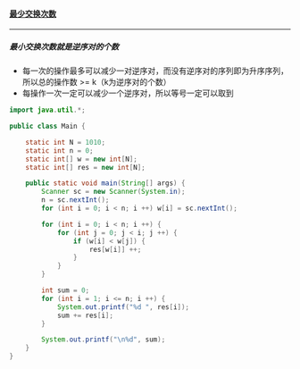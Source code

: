 #### <a href="https://www.acwing.com/problem/content/3718/">最少交换次数</a>

---------

##### 最小交换次数就是逆序对的个数

- 每一次的操作最多可以减少一对逆序对，而没有逆序对的序列即为升序序列，所以总的操作数 >= k（k为逆序对的个数）
- 每操作一次一定可以减少一个逆序对，所以等号一定可以取到

```java
import java.util.*;

public class Main {

    static int N = 1010;
    static int n = 0;
    static int[] w = new int[N];
    static int[] res = new int[N];

    public static void main(String[] args) {
        Scanner sc = new Scanner(System.in);
        n = sc.nextInt();
        for (int i = 0; i < n; i ++) w[i] = sc.nextInt();

        for (int i = 0; i < n; i ++) {
            for (int j = 0; j < i; j ++) {
                if (w[i] < w[j]) {
                    res[w[i]] ++;
                }
            }
        }

        int sum = 0;
        for (int i = 1; i <= n; i ++) {
            System.out.printf("%d ", res[i]);
            sum += res[i];
        }

        System.out.printf("\n%d", sum);
    }
}
```


